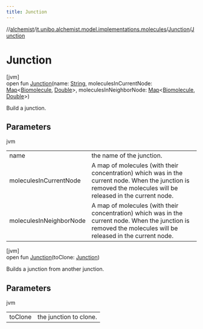 ```yaml
---
title: Junction
---
```

//[alchemist](../../../index.html)/[it.unibo.alchemist.model.implementations.molecules](../index.html)/[Junction](index.html)/[Junction](-junction.html)



# Junction



[jvm]\
open fun [Junction](-junction.html)(name: [String](https://docs.oracle.com/javase/8/docs/api/java/lang/String.html), moleculesInCurrentNode: [Map](https://docs.oracle.com/javase/8/docs/api/java/util/Map.html)<[Biomolecule](../-biomolecule/index.html), [Double](https://docs.oracle.com/javase/8/docs/api/java/lang/Double.html)>, moleculesInNeighborNode: [Map](https://docs.oracle.com/javase/8/docs/api/java/util/Map.html)<[Biomolecule](../-biomolecule/index.html), [Double](https://docs.oracle.com/javase/8/docs/api/java/lang/Double.html)>)



Build a junction.



## Parameters


jvm

| | |
|---|---|
| name | the name of the junction. |
| moleculesInCurrentNode | A map of molecules (with their concentration) which was in the current node. When the junction is removed the molecules will be released in the current node. |
| moleculesInNeighborNode | A map of molecules (with their concentration) which was in the current node. When the junction is removed the molecules will be released in the current node. |





[jvm]\
open fun [Junction](-junction.html)(toClone: [Junction](index.html))



Builds a junction from another junction.



## Parameters


jvm

| | |
|---|---|
| toClone | the junction to clone. |




